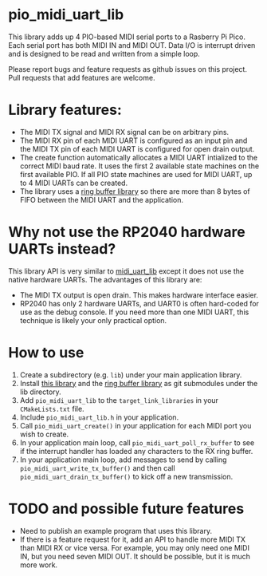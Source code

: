 # pio\_midi\_uart\_lib

This library adds up 4 PIO-based MIDI serial ports to a Rasberry Pi Pico.
Each serial port has both MIDI IN and MIDI OUT. Data I/O is interrupt
driven and is designed to be read and written from a simple loop.

Please report bugs and feature requests as github issues on this project.
Pull requests that add features are welcome.

# Library features:
- The MIDI TX signal and MIDI RX signal can be on arbitrary pins.
- The MIDI RX pin of each MIDI UART is configured as an input pin
and the MIDI TX pin of each MIDI UART is configured for open drain output.
- The create function automatically allocates a MIDI UART intialized
to the correct MIDI baud rate. It uses the first 2 available state 
machines on the first available PIO. If all PIO state machines are
used for MIDI UART, up to 4 MIDI UARTs can be created.
- The library uses a [ring buffer library](https://github.com/rppicomidi/ring_buffer_lib) so there are more than 8 bytes of FIFO between the MIDI UART and the application.

# Why not use the RP2040 hardware UARTs instead?
This library API is very similar to [midi_uart_lib](https://github.com/rppicomidi/midi_uart_lib) except it does not use the native hardware UARTs. The advantages of this library are:
- The MIDI TX output is open drain. This makes hardware interface easier.
- RP2040 has only 2 hardware UARTs, and UART0 is often hard-coded for use as the debug console. If you need more than one MIDI UART, this technique is likely your only practical option.

# How to use
1. Create a subdirectory (e.g. `lib`) under your main application library.
2. Install [this library](https://github.com/rppicomidi/pio_midi_uart_lib)
and the [ring buffer library](https://github.com/rppicomidi/ring_buffer_lib) as git submodules under the lib directory. 
3. Add `pio_midi_uart_lib` to the `target_link_libraries` in your `CMakeLists.txt` file.
4. Include `pio_midi_uart_lib.h` in your application.
5. Call `pio_midi_uart_create()` in your application for each MIDI port
you wish to create.
6. In your application main loop, call `pio_midi_uart_poll_rx_buffer` to
see if the interrupt handler has loaded any characters to the RX ring buffer.
7. In your application main loop, add messages to send by calling
`pio_midi_uart_write_tx_buffer()` and then call `pio_midi_uart_drain_tx_buffer()` to kick off a new transmission.

# TODO and possible future features
- Need to publish an example program that uses this library.
- If there is a feature request for it, add an API to handle more MIDI TX
than MIDI RX or vice versa. For example, you may only need one MIDI IN, but you need seven MIDI OUT. It should be possible, but it is much more work.
